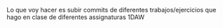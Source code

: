 Lo que voy hacer es subir commits de diferentes trabajos/ejercicios que hago en clase de diferentes assignaturas 1DAW
